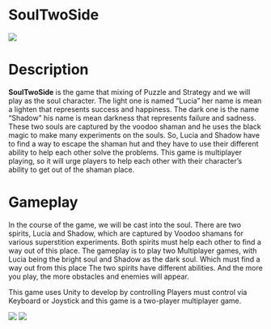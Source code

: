 # SoulTwoSide
![](https://i.imgur.com/4IbsvrJ.jpg)
# Description
**SoulTwoSide** is the game that mixing of Puzzle and Strategy and we will play as the soul character. The light one is named “Lucia” her name is mean a lighten that represents success and happiness. The dark one is the name “Shadow” his name is mean darkness that represents failure and sadness. These two souls are captured by the voodoo shaman and he uses the black magic to make many experiments on the souls. So, Lucia and Shadow have to find a way to escape the shaman hut and they have to use their different ability to help each other solve the problems. This game is multiplayer playing, so it will urge players to help each other with their character’s ability to get out of the shaman place.

# Gameplay
In the course of the game, we will be cast into the soul. There are two spirits, Lucia and Shadow, which are captured by Voodoo shamans for various superstition experiments. Both spirits must help each other to find a way out of this place. The gameplay is to play two Multiplayer games, with Lucia being the bright soul and Shadow as the dark soul. Which must find a way out from this place The two spirits have different abilities. And the more you play, the more obstacles and enemies will appear.

This game uses Unity to develop by controlling Players must control via Keyboard or Joystick and this game is a two-player multiplayer game.

![](https://i.imgur.com/XAIOqhk.png)
![](https://i.imgur.com/gqTQzOL.png)
